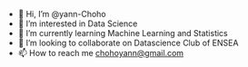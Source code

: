 - 👋 Hi, I’m @yann-Choho
- 👀 I’m interested in Data Science
- 🌱 I’m currently learning Machine Learning and Statistics
- 💞️ I’m looking to collaborate on Datascience Club of ENSEA
- 📫 How to reach me chohoyann@gmail.com

<!---
yann-Choho/yann-Choho is a ✨ special ✨ repository because its `README.md` (this file) appears on your GitHub profile.
You can click the Preview link to take a look at your changes.
--->
